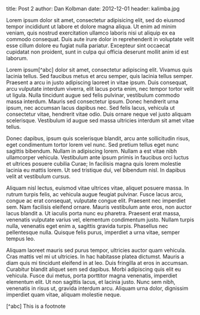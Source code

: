 title: Post 2
author: Dan Kolbman
date: 2012-12-01
header: kalimba.jpg

Lorem ipsum dolor sit amet, consectetur adipisicing elit, sed do eiusmod tempor incididunt ut labore et dolore magna aliqua. Ut enim ad minim veniam, quis nostrud exercitation ullamco laboris nisi ut aliquip ex ea commodo consequat. Duis aute irure dolor in reprehenderit in voluptate velit esse cillum dolore eu fugiat nulla pariatur. Excepteur sint occaecat cupidatat non proident, sunt in culpa qui officia deserunt mollit anim id est laborum.

Lorem ipsum[^abc] dolor sit amet, consectetur adipiscing elit. Vivamus quis lacinia tellus. Sed faucibus metus et arcu semper, quis lacinia tellus semper. Praesent a arcu in justo adipiscing laoreet in vitae ipsum. Duis consequat, arcu vulputate interdum viverra, elit lacus porta enim, nec tempor tortor velit ut ligula. Nulla tincidunt augue sed felis pulvinar, vestibulum commodo massa interdum. Mauris sed consectetur ipsum. Donec hendrerit urna ipsum, nec accumsan lacus dapibus nec. Sed felis lacus, vehicula ut consectetur vitae, hendrerit vitae odio. Duis ornare neque vel justo aliquam scelerisque. Vestibulum id augue sed massa ultricies interdum sit amet vitae tellus.

Donec dapibus, ipsum quis scelerisque blandit, arcu ante sollicitudin risus, eget condimentum tortor lorem vel nunc. Sed pretium tellus eget nunc sagittis bibendum. Nullam in adipiscing lorem. Nullam a est vitae nibh ullamcorper vehicula. Vestibulum ante ipsum primis in faucibus orci luctus et ultrices posuere cubilia Curae; In facilisis magna quis lorem molestie lacinia eu mattis lorem. Ut sed tristique dui, vel bibendum nisl. In dapibus velit at vestibulum cursus.

Aliquam nisl lectus, euismod vitae ultrices vitae, aliquet posuere massa. In rutrum turpis felis, ac vehicula augue feugiat pulvinar. Fusce lacus arcu, congue ac erat consequat, vulputate congue elit. Praesent nec imperdiet sem. Nam facilisis eleifend ornare. Mauris vestibulum ante eros, non auctor lacus blandit a. Ut iaculis porta nunc eu pharetra. Praesent erat massa, venenatis vulputate varius vel, elementum condimentum justo. Nullam turpis nulla, venenatis eget enim a, sagittis gravida turpis. Phasellus nec pellentesque nulla. Quisque felis purus, imperdiet a urna vitae, semper tempus leo.

Aliquam laoreet mauris sed purus tempor, ultricies auctor quam vehicula. Cras mattis vel mi ut ultricies. In hac habitasse platea dictumst. Mauris a diam quis mi tincidunt eleifend in at leo. Duis fringilla at eros in accumsan. Curabitur blandit aliquet sem sed dapibus. Morbi adipiscing quis elit eu vehicula. Fusce dui metus, porta porttitor magna venenatis, imperdiet elementum elit. Ut non sagittis lacus, et lacinia justo. Nunc sem nibh, venenatis in risus ut, gravida interdum arcu. Aliquam urna dolor, dignissim imperdiet quam vitae, aliquam molestie neque.

[^abc] This is a footnote
